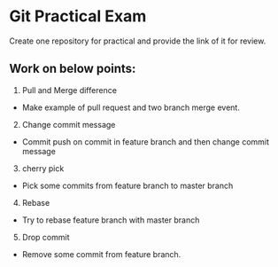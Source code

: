 # Git Practical Exam

Create one repository for practical and provide the link of it for review.

## Work on below points:

1. Pull and Merge difference

- Make example of pull request and two branch merge event.

2. Change commit message

- Commit push on commit in feature branch and then change commit message

3. cherry pick

- Pick some commits from feature branch to master branch

4. Rebase

- Try to rebase feature branch with master branch 

5. Drop commit

- Remove some commit from feature branch.
